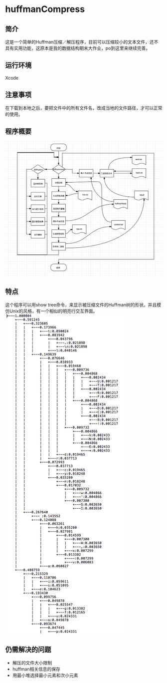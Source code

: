 # huffmanCompress
## 简介
这是一个简单的Huffman压缩／解压程序，目前可以压缩较小的文本文件，还不具有实用功能，这原本是我的数据结构期末大作业，po到这里来继续完善。
## 运行环境
Xcode
## 注意事项
在下载到本地之后，要把文件中的所有文件名，改成当地的文件路径，才可以正常的使用。
## 程序概要
![Alt text](流程.png)
## 特点
这个程序可以用show tree命令，来显示被压缩文件的Huffman树的形状。并且模仿Unix的风格，有一个相似的明亮行交互界面。
![Alt text](tree.png)
## 仍需解决的问题
- 解压的文件大小限制
- huffman相关信息的保存
- 用最小堆选择最小元素和次小元素

